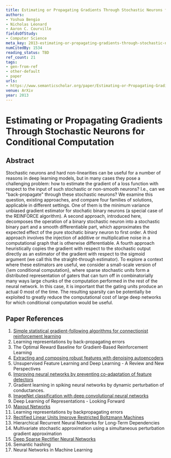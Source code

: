 ```yaml
---
title: Estimating or Propagating Gradients Through Stochastic Neurons for Conditional Computation
authors:
- Yoshua Bengio
- Nicholas Léonard
- Aaron C. Courville
fieldsOfStudy:
- Computer Science
meta_key: 2013-estimating-or-propagating-gradients-through-stochastic-neurons-for-conditional-computation
numCitedBy: 1534
reading_status: TBD
ref_count: 21
tags:
- gen-from-ref
- other-default
- paper
urls:
- https://www.semanticscholar.org/paper/Estimating-or-Propagating-Gradients-Through-Neurons-Bengio-Léonard/62c76ca0b2790c34e85ba1cce09d47be317c7235?sort=total-citations
venue: ArXiv
year: 2013
---
```


# Estimating or Propagating Gradients Through Stochastic Neurons for Conditional Computation

## Abstract

Stochastic neurons and hard non-linearities can be useful for a number of reasons in deep learning models, but in many cases they pose a challenging problem: how to estimate the gradient of a loss function with respect to the input of such stochastic or non-smooth neurons? I.e., can we "back-propagate" through these stochastic neurons? We examine this question, existing approaches, and compare four families of solutions, applicable in different settings. One of them is the minimum variance unbiased gradient estimator for stochatic binary neurons (a special case of the REINFORCE algorithm). A second approach, introduced here, decomposes the operation of a binary stochastic neuron into a stochastic binary part and a smooth differentiable part, which approximates the expected effect of the pure stochatic binary neuron to first order. A third approach involves the injection of additive or multiplicative noise in a computational graph that is otherwise differentiable. A fourth approach heuristically copies the gradient with respect to the stochastic output directly as an estimator of the gradient with respect to the sigmoid argument (we call this the straight-through estimator). To explore a context where these estimators are useful, we consider a small-scale version of {\em conditional computation}, where sparse stochastic units form a distributed representation of gaters that can turn off in combinatorially many ways large chunks of the computation performed in the rest of the neural network. In this case, it is important that the gating units produce an actual 0 most of the time. The resulting sparsity can be potentially be exploited to greatly reduce the computational cost of large deep networks for which conditional computation would be useful.

## Paper References

1. [Simple statistical gradient-following algorithms for connectionist reinforcement learning](2004-simple-statistical-gradient-following-algorithms-for-connectionist-reinforcement-learning.md)
2. Learning representations by back-propagating errors
3. The Optimal Reward Baseline for Gradient-Based Reinforcement Learning
4. [Extracting and composing robust features with denoising autoencoders](2008-extracting-and-composing-robust-features-with-denoising-autoencoders.md)
5. Unsupervised Feature Learning and Deep Learning - A Review and New Perspectives
6. [Improving neural networks by preventing co-adaptation of feature detectors](2012-improving-neural-networks-by-preventing-co-adaptation-of-feature-detectors.md)
7. Gradient learning in spiking neural networks by dynamic perturbation of conductances.
8. [ImageNet classification with deep convolutional neural networks](2012-imagenet-classification-with-deep-convolutional-neural-networks.md)
9. Deep Learning of Representations - Looking Forward
10. [Maxout Networks](2013-maxout-networks.md)
11. Learning representations by backpropagating errors
12. [Rectified Linear Units Improve Restricted Boltzmann Machines](2010-rectified-linear-units-improve-restricted-boltzmann-machines.md)
13. Hierarchical Recurrent Neural Networks for Long-Term Dependencies
14. Multivariate stochastic approximation using a simultaneous perturbation gradient approximation
15. [Deep Sparse Rectifier Neural Networks](2011-deep-sparse-rectifier-neural-networks.md)
16. Semantic hashing
17. Neural Networks in Machine Learning

